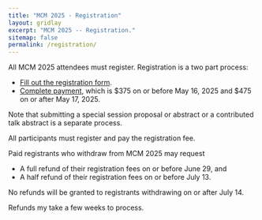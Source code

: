 ```yaml
---
title: "MCM 2025 - Registration"
layout: gridlay
excerpt: "MCM 2025 -- Registration."
sitemap: false
permalink: /registration/
---
```


All MCM 2025 attendees must register. Registration is a two part process:
* [Fill out the registration form](https://mailchi.mp/mcm2025chicago/mcm-2025-conference-registration).
* [Complete payment](https://secure.touchnet.com/C20090_ustores/web/product_detail.jsp?PRODUCTID=2458&SINGLESTORE=true), which is \$375 on or before May 16, 2025 and \$475 on or after May 17, 2025.

Note that submitting a special session proposal or abstract or a contributed talk abstract is a separate process.

All participants must register and pay the registration fee.

Paid registrants who withdraw from MCM 2025 may request
* A full refund of their registration fees on or before June 29, and
* A half refund of their registration fees on or before July 13.

No refunds will be granted to registrants withdrawing on or after July 14.

Refunds my take a few weeks to process.